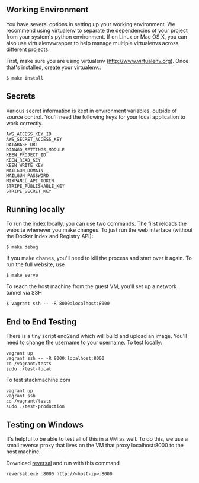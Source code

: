## Working Environment

You have several options in setting up your working environment.  We recommend
using virtualenv to separate the dependencies of your project from your system's
python environment.  If on Linux or Mac OS X, you can also use virtualenvwrapper to help manage multiple virtualenvs across different projects.

First, make sure you are using virtualenv (http://www.virtualenv.org). Once
that's installed, create your virtualenv::

    $ make install

## Secrets

Various secret information is kept in environment variables, outside of source
control. You'll need the following keys for your local application to work
correctly.

    AWS_ACCESS_KEY_ID
    AWS_SECRET_ACCESS_KEY
    DATABASE_URL
    DJANGO_SETTINGS_MODULE
    KEEN_PROJECT_ID
    KEEN_READ_KEY
    KEEN_WRITE_KEY
    MAILGUN_DOMAIN
    MAILGUN_PASSWORD
    MIXPANEL_API_TOKEN
    STRIPE_PUBLISHABLE_KEY
    STRIPE_SECRET_KEY

## Running locally

To run the index locally, you can use two commands. The first reloads the
website whenever you make changes. To just run the web interface (without the
Docker Index and Registry API):

    $ make debug

If you make chanes, you'll need to kill the process and start over it again. To
run the full website, use

    $ make serve

To reach the host machine from the guest VM, you'll set up a network tunnel via SSH

    $ vagrant ssh -- -R 8000:localhost:8000

## End to End Testing

There is a tiny script end2end which will build and upload an image. You'll
need to change the username to your username. To test locally:

    vagrant up
    vagrant ssh -- -R 8000:localhost:8000
    cd /vagrant/tests
    sudo ./test-local

 To test stackmachine.com

    vagrant up
    vagrant ssh
    cd /vagrant/tests
    sudo ./test-production


## Testing on Windows

It's helpful to be able to test all of this in a VM as well. To do this, we use
a small reverse proxy that lives on the VM that proxy localhost:8000 to the
host machine. 

Download [reversal](https://github.com/kyleconroy/reversal) and run with this command

    reversal.exe :8000 http://<host-ip>:8000
